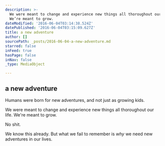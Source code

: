 ```yaml
---
description: >-
  We were meant to change and experience new things all thoroughout our life.
  We’re meant to grow.
dateModified: '2016-06-04T03:14:38.524Z'
datePublished: '2016-06-04T03:15:09.627Z'
title: a new adventure
author: []
sourcePath: _posts/2016-06-04-a-new-adventure.md
starred: false
inFeed: true
hasPage: false
inNav: false
_type: MediaObject

---
```

<article style=""><h1>a new adventure</h1><p>Humans were born for new adventures, and not just as growing kids.</p></article>

We were meant to change and experience new things all thoroughout our life. We're meant to grow.

No shit.

We know this already. But what we fail to remember is _why_ we need new adventures in our lives.